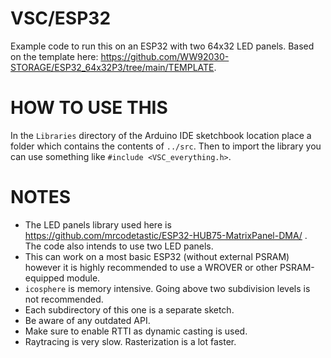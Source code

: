 # VSC/ESP32

Example code to run this on an ESP32 with two 64x32 LED panels. Based on the template here: https://github.com/WW92030-STORAGE/ESP32_64x32P3/tree/main/TEMPLATE.  

# HOW TO USE THIS

In the `Libraries` directory of the Arduino IDE sketchbook location place a folder which contains the contents of `../src`. Then to import the library you can use something like `#include <VSC_everything.h>`.

# NOTES

- The LED panels library used here is https://github.com/mrcodetastic/ESP32-HUB75-MatrixPanel-DMA/ . The code also intends to use two LED panels.
- This can work on a most basic ESP32 (without external PSRAM) however it is highly recommended to use a WROVER or other PSRAM-equipped module.
- `icosphere` is memory intensive. Going above two subdivision levels is not recommended.
- Each subdirectory of this one is a separate sketch.
- Be aware of any outdated API.
- Make sure to enable RTTI as dynamic casting is used.
- Raytracing is very slow. Rasterization is a lot faster.